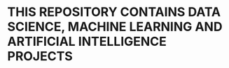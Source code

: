 <H1>THIS REPOSITORY CONTAINS DATA SCIENCE, MACHINE LEARNING AND ARTIFICIAL INTELLIGENCE PROJECTS</H1>
